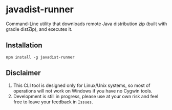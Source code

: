 # javadist-runner
Command-Line utility that downloads remote Java distribution zip (built with gradle distZip), and executes it.

## Installation
```
npm install -g javadist-runner
```

## Disclaimer
1. This CLI tool is designed only for Linux/Unix systems, so most of operations will not work on Windows if you have no Cygwin tools.
2. Development is still in progress, please use at your own risk and feel free to leave your feedback in `Issues`.
